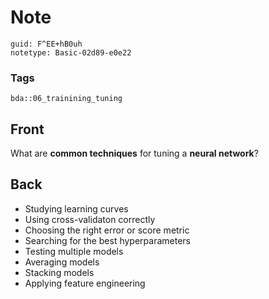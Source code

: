 # Note
```
guid: F^EE+hB0uh
notetype: Basic-02d89-e0e22
```

### Tags
```
bda::06_trainining_tuning
```

## Front
What are <b>common techniques</b> for tuning a <b>neural
network</b>?

## Back
<ul>
  <li>Studying learning curves
  <li>Using cross-validaton correctly
  <li>Choosing the right error or score metric
  <li>Searching for the best hyperparameters
  <li>Testing multiple models
  <li>Averaging models
  <li>Stacking models
  <li>Applying feature engineering
</ul>
